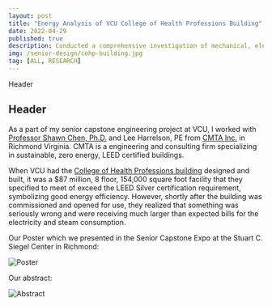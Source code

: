 ```yaml
---
layout: post
title: "Energy Analysis of VCU College of Health Professions Building"
date: 2022-04-29
published: true
description: Conducted a comprehensive investigation of mechanical, electrical and plumbing hardware along with programming and logs building automation system in a 2019 built LEED Silver certified 154,000 square foot highrise.
img: /senior-design/cohp-building.jpg
tag: [ALL, RESEARCH]
---
```


Header
## Header

As a part of my senior capstone engineering project at VCU, I worked with [Professor Shawn Chen, Ph.D.](https://egr.vcu.edu/directory/shawn.chen/) and Lee Harrelson, PE from [CMTA Inc.](https://www.cmta.com/) in Richmond Virginia. CMTA is a engineering and consulting firm specializing in sustainable, zero energy, LEED certified buildings.

When VCU had the [College of Health Professions building](https://chp.vcu.edu/about/building/) designed and built, it was a $87 million, 8 floor, 154,000 square foot facility that they specified to meet of exceed the LEED Silver certification requirement, symbolizing good energy efficiency. However, shortly after the building was commissioned and opened for use, they realized that something was seriously wrong and were receiving much larger than expected bills for the electricity and steam consumption.

Our Poster which we presented in the Senior Capstone Expo at the Stuart C. Siegel Center in Richmond:

![Poster](http://wbenb.github.io/assets/img/senior-design/Poster-compressed.jpg)

Our abstract:

![Abstract](http://wbenb.github.io/assets/img/senior-design/abstract-pic-main.jpg)